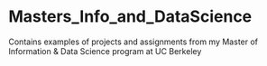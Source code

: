 # Masters_Info_and_DataScience
Contains examples of projects and assignments from my Master of Information &amp; Data Science program at UC Berkeley
